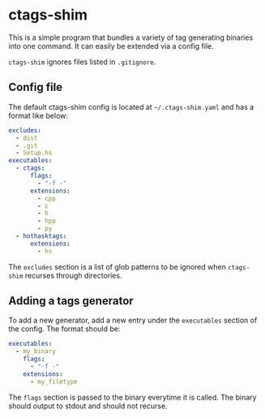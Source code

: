 # ctags-shim

This is a simple program that bundles a variety of tag generating binaries into one command. It can easily be extended via a config file.

`ctags-shim` ignores files listed in `.gitignore`.

## Config file

The default ctags-shim config is located at `~/.ctags-shim.yaml` and has a format like below:
```yaml
excludes:
  - dist
  - .git
  - Setup.hs
executables:
  - ctags:
      flags:
        - "-f -"
      extensions:
        - cpp
        - c
        - h
        - hpp
        - py
  - hothasktags:
      extensions:
        - hs
```

The `excludes` section is a list of glob patterns to be ignored when `ctags-shim` recurses through directories.

## Adding a tags generator

To add a new generator, add a new entry under the `executables` section of the config. The format should be:
```yaml
executables:
  - my_binary
    flags:
      - "-f -"
    extensions:
      - my_filetype
```

The `flags` section is passed to the binary everytime it is called. The binary should output to stdout and should not recurse.
